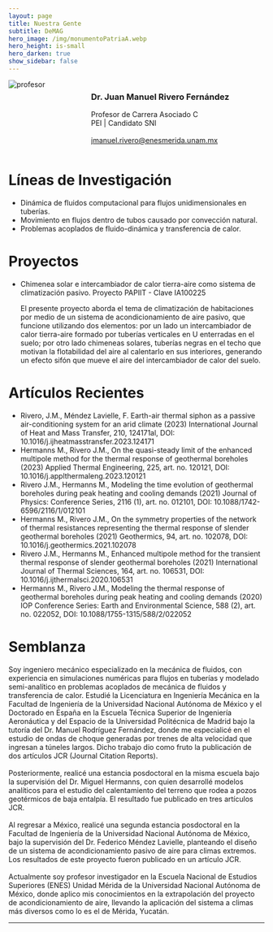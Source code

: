 ```yaml
---
layout: page
title: Nuestra Gente
subtitle: DeMAG
hero_image: /img/monumentoPatriaA.webp
hero_height: is-small
hero_darken: true
show_sidebar: false
---
```


<div class="columns is-align-items-center is-multiline pb-6">
    <div class="column">
        <img loading="lazy" src="{{ site.baseurl }}/img/drrivero.webp" alt="profesor" class="ng_imagen"/>
    </div>
    <div class="column has-text-centered">
        <h3 class="has-text-primary">Dr. Juan Manuel Rivero Fernández</h3>
        <p class="has-text-weight-bold is-family-sans-serif">
            Profesor de Carrera Asociado C
            <br/>
            PEI | Candidato SNI
            <br/>
            <br/>
            <a href="mailto:jmanuel.rivero@enesmerida.unam.mx">
                jmanuel.rivero@enesmerida.unam.mx
            </a>
        </p>
    </div>
</div>
<div class="content">
    <h1 class="has-text-centered has-text-primary">
        Líneas de Investigación
    </h1> 
    <ul>
        <li class="has-text-weight-bold is-family-sans-serif">Dinámica de fluidos computacional para flujos unidimensionales en tuberías.</li>
        <li class="has-text-weight-bold is-family-sans-serif">Movimiento en flujos dentro de tubos causado por convección natural.</li>
        <li class="has-text-weight-bold is-family-sans-serif">Problemas acoplados de fluido-dinámica y transferencia de calor.</li>
    </ul>
    <h1 class="has-text-centered has-text-primary">
        Proyectos
    </h1> 
    <ul>
        <li class="has-text-weight-bold is-family-sans-serif">Chimenea solar e intercambiador de calor tierra-aire como sistema de climatización pasivo. Proyecto PAPIIT - Clave IA100225</li>
        <p class="has-text-justified is-italic">
            El presente proyecto aborda el tema de climatización de habitaciones por medio de un sistema de acondicionamiento de aire pasivo, que funcione utilizando dos elementos: por un lado un intercambiador de calor tierra-aire formado por tuberı́as verticales en U enterradas en el suelo; por otro lado chimeneas solares, tuberı́as negras en el techo que motivan la flotabilidad del aire al calentarlo en sus interiores, generando un efecto sifón que mueve el aire del intercambiador de calor del suelo.
        </p>
    </ul>
    <h1 class="has-text-centered has-text-primary">
        Artículos Recientes
    </h1> 
    <ul>
        <li class="mb-4 has-text-weight-bold is-family-sans-serif">Rivero, J.M., Méndez Lavielle, F. Earth-air thermal siphon as a passive air-conditioning system for an arid climate (2023) International Journal of Heat and Mass Transfer, 210, 124171al, DOI: 10.1016/j.ijheatmasstransfer.2023.124171</li>
        <li class="mb-4 has-text-weight-bold is-family-sans-serif">Hermanns M., Rivero J.M., On the quasi-steady limit of the enhanced multipole method for the thermal response of geothermal boreholes (2023) Applied Thermal Engineering, 225, art. no. 120121, DOI: 10.1016/j.applthermaleng.2023.120121 </li>
        <li class="mb-4 has-text-weight-bold is-family-sans-serif">Rivero J.M., Hermanns M., Modeling the time evolution of geothermal boreholes during peak heating and cooling demands (2021) Journal of Physics: Conference Series, 2116 (1), art. no. 012101, DOI: 10.1088/1742-6596/2116/1/012101</li>
        <li class="mb-4 has-text-weight-bold is-family-sans-serif">Hermanns M., Rivero J.M., On the symmetry properties of the network of thermal resistances representing the thermal response of slender geothermal boreholes (2021) Geothermics, 94, art. no. 102078, DOI: 10.1016/j.geothermics.2021.102078</li>
        <li class="mb-4 has-text-weight-bold is-family-sans-serif">Rivero J.M., Hermanns M., Enhanced multipole method for the transient thermal response of slender geothermal boreholes (2021) International Journal of Thermal Sciences, 164, art. no. 106531, DOI: 10.1016/j.ijthermalsci.2020.106531</li>
        <li class="mb-4 has-text-weight-bold is-family-sans-serif">Hermanns M., Rivero J.M., Modeling the thermal response of geothermal boreholes during peak heating and cooling demands (2020) IOP Conference Series: Earth and Environmental Science, 588 (2), art. no. 022052, DOI: 10.1088/1755-1315/588/2/022052</li>
    </ul>
    <h1 class="has-text-centered has-text-primary">
        Semblanza
    </h1>
    <p class="has-text-justified is-italic">
        Soy ingeniero mecánico especializado en la mecánica de fluidos, con experiencia en simulaciones
        numéricas para flujos en tuberías y modelado semi-analítico en problemas acoplados de mecánica
        de fluidos y transferencia de calor. Estudié la Licenciatura en Ingeniería Mecánica en la Facultad de
        Ingeniería de la Universidad Nacional Autónoma de México y el Doctorado en España en la
        Escuela Técnica Superior de Ingeniería Aeronáutica y del Espacio de la Universidad Politécnica de
        Madrid bajo la tutoría del Dr. Manuel Rodríguez Fernández, donde me especialicé en el estudio de
        ondas de choque generadas por trenes de alta velocidad que ingresan a túneles largos. Dicho trabajo
        dio como fruto la publicación de dos artículos JCR (Journal Citation Reports).
        <br/>
        <br/>
        Posteriormente, realicé una estancia posdoctoral en la misma escuela bajo la supervisión del Dr. Miguel
        Hermanns, con quien desarrollé modelos analíticos para el estudio del calentamiento del terreno que
        rodea a pozos geotérmicos de baja entalpía. El resultado fue publicado en tres artículos JCR.
        <br/>
        <br/>
        Al regresar a México, realicé una segunda estancia posdoctoral en la Facultad de Ingeniería de la
        Universidad Nacional Autónoma de México, bajo la supervisión del Dr. Federico Méndez Lavielle,
        planteando el diseño de un sistema de acondicionamiento pasivo de aire para climas extremos. Los
        resultados de este proyecto fueron publicado en un artículo JCR.
        <br/>
        <br/>
        Actualmente soy profesor investigador en la Escuela Nacional de Estudios Superiores (ENES)
        Unidad Mérida de la Universidad Nacional Autónoma de México, donde aplico mis conocimientos
        en la extrapolación del proyecto de acondicionamiento de aire, llevando la aplicación del sistema a
        climas más diversos como lo es el de Mérida, Yucatán.
    </p>
</div>

---
